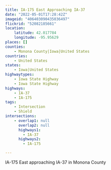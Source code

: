 ```yaml
---
title: IA-175 East Approaching IA-37
date: "2022-05-01T17:28:42Z"
imageid: "406403090435036497"
flickrid: "52082185661"
location:
    latitude: 42.017784
    longitude: -95.95629
places: []
counties:
    - Monona County|Iowa|United States
countries:
    - United States
states:
    - Iowa|United States
highwaytypes:
    - Iowa State Highway
    - Iowa State Highway
highways:
    - IA-37
    - IA-175
tags:
    - Intersection
    - Shield
intersections:
    - overlap1: null
      overlap2: null
      highways1:
        - IA-37
      highways2:
        - IA-175

---
```

IA-175 East approaching IA-37 in Monona County